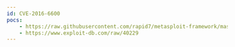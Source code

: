 ```yaml
---
id: CVE-2016-6600
pocs:
    - https://raw.githubusercontent.com/rapid7/metasploit-framework/master/modules/exploits/multi/http/webnms_file_upload.rb
    - https://www.exploit-db.com/raw/40229
---
```

